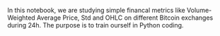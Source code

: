 In this notebook, we are studying simple financal metrics like Volume-Weighted Average Price, Std and OHLC on different Bitcoin exchanges during 24h. The purpose is to train ourself in Python coding.